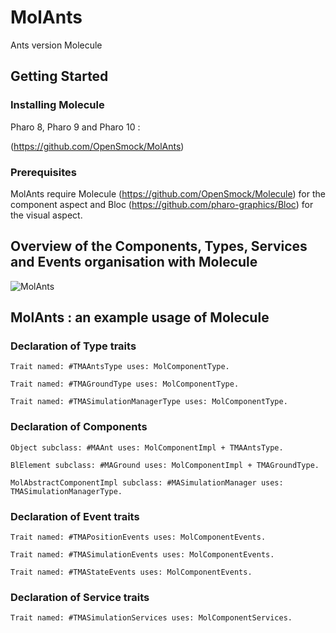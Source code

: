 # MolAnts

Ants version Molecule

## Getting Started

### Installing Molecule

Pharo 8, Pharo 9 and Pharo 10 : 

(https://github.com/OpenSmock/MolAnts)

### Prerequisites

MolAnts require Molecule (https://github.com/OpenSmock/Molecule) for the component aspect and Bloc (https://github.com/pharo-graphics/Bloc) for the visual aspect.
  
## Overview of the Components, Types, Services and Events organisation with Molecule
![MolAnts](https://user-images.githubusercontent.com/64481702/166678508-2be44458-5095-4cd3-b772-d144f2707f6c.png)

## MolAnts : an example usage of Molecule

### Declaration of Type traits

```smallTalk
Trait named: #TMAAntsType uses: MolComponentType.

Trait named: #TMAGroundType uses: MolComponentType.
  
Trait named: #TMASimulationManagerType uses: MolComponentType.
```
### Declaration of Components

```smallTalk
Object subclass: #MAAnt uses: MolComponentImpl + TMAAntsType.

BlElement subclass: #MAGround uses: MolComponentImpl + TMAGroundType.
  
MolAbstractComponentImpl subclass: #MASimulationManager uses: TMASimulationManagerType.
```
### Declaration of Event traits

```smallTalk
Trait named: #TMAPositionEvents	uses: MolComponentEvents.

Trait named: #TMASimulationEvents uses: MolComponentEvents.
  
Trait named: #TMAStateEvents uses: MolComponentEvents.
```
### Declaration of Service traits

```smallTalk
Trait named: #TMASimulationServices uses: MolComponentServices.
```
